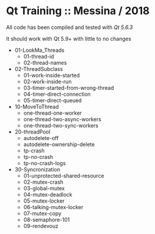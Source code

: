# Qt Training :: Messina / 2018

All code has been compiled and tested with *Qt 5.6.3* 

It should work with Qt 5.9+ with little to no changes

- 01-LookMa_Threads
  - 01-thread-id
  - 02-thread-names
- 02-ThreadSubclass
  - 01-work-inside-started
  - 02-work-inside-run
  - 03-timer-started-from-wrong-thread
  - 04-timer-direct-connection
  - 05-timer-direct-queued
- 10-MoveToThread
  - one-thread-one-worker
  - one-thread-two-async-workers
  - one-thread-two-sync-workers
- 20-threadPool
  - autodelete-off
  - autodelete-ownership-delete
  - tp-crash
  - tp-no-crash
  - tp-no-crash-logs
- 30-Syncronization
  - 01-unprotected-shared-resource
  - 02-mutex-crash
  - 03-global-mutex
  - 04-mutex-deadlock
  - 05-mutex-locker
  - 06-talking-mutex-locker
  - 07-mutex-copy
  - 08-semaphore-101
  - 09-rendevouz

